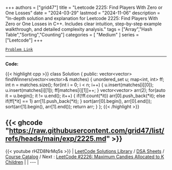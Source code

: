 
+++
authors = ["grid47"]
title = "Leetcode 2225: Find Players With Zero or One Losses"
date = "2024-03-29"
lastmod = "2024-11-06"
description = "In-depth solution and explanation for Leetcode 2225: Find Players With Zero or One Losses in C++. Includes clear intuition, step-by-step example walkthrough, and detailed complexity analysis."
tags = ["Array","Hash Table","Sorting","Counting"]
categories = [
    "Medium"
]
series = ["Leetcode"]
+++



[`Problem Link`](https://leetcode.com/problems/find-players-with-zero-or-one-losses/description/)

---
**Code:**

{{< highlight cpp >}}
class Solution {
public:
    vector<vector<int>> findWinners(vector<vector<int>>& matches) {
        unordered_set<int> u;
        map<int, int> ff;
        int n = matches.size();
        for(int i = 0; i < n; i++) {
            u.insert(matches[i][0]);
            u.insert(matches[i][1]);
            ff[matches[i][1]]++;
        }
        vector<vector<int>> arr(2);
        for(auto it = u.begin(); it != u.end(); it++) {
            if(!ff.count(*it)) arr[0].push_back(*it);
            else if(ff[*it] == 1) arr[1].push_back(*it);
        }
        sort(arr[0].begin(), arr[0].end());
        sort(arr[1].begin(), arr[1].end());
        return arr;
    }
};
{{< /highlight >}}

{{< ghcode "https://raw.githubusercontent.com/grid47/list/refs/heads/main/exp/2225.md" >}}
---
{{< youtube rHZD8NrMq5s >}}
| [LeetCode Solutions Library](https://grid47.xyz/leetcode/) / [DSA Sheets](https://grid47.xyz/sheets/) / [Course Catalog](https://grid47.xyz/courses/) / Next : [LeetCode #2226: Maximum Candies Allocated to K Children](https://grid47.xyz/leetcode/solution-2226-maximum-candies-allocated-to-k-children/) |
| --- |
